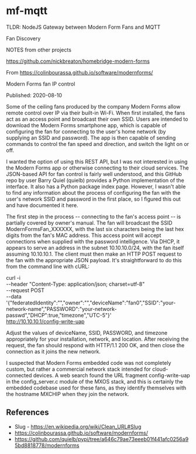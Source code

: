 # mf-mqtt

TLDR: NodeJS Gateway between Modern Form Fans and MQTT

Fan Discovery

NOTES from other projects

https://github.com/nickbreaton/homebridge-modern-forms

From https://colinbourassa.github.io/software/modernforms/

Modern Forms fan IP control

Published: 2020-08-10

Some of the ceiling fans produced by the company Modern Forms allow remote control over IP via their built-in Wi-Fi. When first installed, the fans act as an access point and broadcast their own SSID. Users are intended to download the Modern Forms smartphone app, which is capable of configuring the fan for connecting to the user's home network (by supplying an SSID and password). The app is then capable of sending commands to control the fan speed and direction, and switch the light on or off.

I wanted the option of using this REST API, but I was not interested in using the Modern Forms app or otherwise connecting to their cloud services. The JSON-based API for fan control is fairly well understood, and this GitHub repo by user Barry Quiel (quielb) provides a Python implementation of the interface. It also has a Python package index page. However, I wasn't able to find any information about the process of configuring the fan with the user's network SSID and password in the first place, so I figured this out and have documented it here.

The first step in the process -- connecting to the fan's access point -- is partially covered by owner's manual. The fan will broadcast the SSID ModernFormsFan_XXXXXX, with the last six characters being the last hex digits from the fan's MAC address. This access point will accept connections when supplied with the password intelligence. Via DHCP, it appears to serve an address in the subnet 10.10.10.0/24, with the fan itself assuming 10.10.10.1. The client must then make an HTTP POST request to the fan with the appropriate JSON payload. It's straightforward to do this from the command line with cURL:

curl -i \
 --header "Content-Type: application/json; charset=utf-8" \
 --request POST \
 --data '{"federatedIdentity":"","owner":"","deviceName":"fan0","SSID":"your-network-name","PASSWORD":"your-network-passwd","DHCP":true,"timezone","UTC-5"}' \
  http://10.10.10.1/config-write-uap

Adjust the values of deviceName, SSID, PASSWORD, and timezone appropriately for your installation, network, and location. After receiving the request, the fan should respond with HTTP/1.1 200 OK, and then close the connection as it joins the new network.

I suspected that Modern Forms embedded code was not completely custom, but rather a commercial network stack intended for cloud-connected devices. A web search found the URL fragment config-write-uap in the config_server.c module of the MXOS stack, and this is certainly the embedded codebase used for these fans, as they identify themselves with the hostname MXCHIP when they join the network.


## References
* Slug - https://en.wikipedia.org/wiki/Clean_URL#Slug
* https://colinbourassa.github.io/software/modernforms/
* https://github.com/quielb/pypi/tree/a646c79ae73eeeb01f441afc0256a95bd8818778/modernforms
